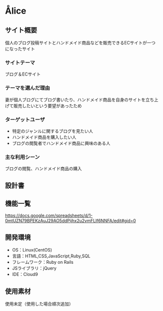 <!--# README-->

<!--This README would normally document whatever steps are necessary to get the-->
<!--application up and running.-->

<!--Things you may want to cover:-->

<!--* Ruby version-->

<!--* System dependencies-->

<!--* Configuration-->

<!--* Database creation-->

<!--* Database initialization-->

<!--* How to run the test suite-->

<!--* Services (job queues, cache servers, search engines, etc.)-->

<!--* Deployment instructions-->

<!--* ...-->

# Ålice

## サイト概要
個人のブログ投稿サイトとハンドメイド商品などを販売できるECサイトが一つになったサイト

### サイトテーマ
ブログ＆ECサイト

### テーマを選んだ理由
妻が個人ブログにてブログ書いたり、ハンドメイド商品を自身のサイトを立ち上げて販売したいという要望があったため

### ターゲットユーザ
 - 特定のジャンルに関するブログを見たい人
 - ハンドメイド商品を購入したい人
 - ブログの閲覧者でハンドメイド商品に興味のある人

### 主な利用シーン
ブログの閲覧、ハンドメイド商品の購入

## 設計書

## 機能一覧
<https://docs.google.com/spreadsheets/d/1-0mtUZN79BPEKzAuJ29AO5ddPijhx2u2vmFLlf6NNFA/edit#gid=0>

## 開発環境
- OS：Linux(CentOS)
- 言語：HTML,CSS,JavaScript,Ruby,SQL
- フレームワーク：Ruby on Rails
- JSライブラリ：jQuery
- IDE：Cloud9

## 使用素材
使用未定（使用した場合順次追加）